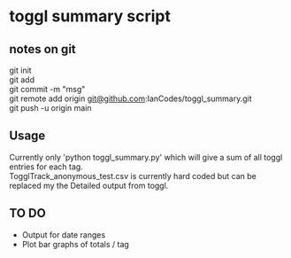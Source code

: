 # toggl summary script  

## notes on git  
git init  
git add <file>  
git commit -m "msg"  
git remote add origin git@github.com:IanCodes/toggl_summary.git  
git push -u origin main  


## Usage
Currently only 'python toggl_summary.py' which will give a sum of all toggl entries for each tag.  
TogglTrack_anonymous_test.csv is currently hard coded but can be replaced my the Detailed output from toggl.  


## TO DO
- Output for date ranges  
- Plot bar graphs of totals / tag  
